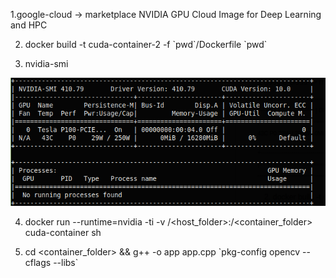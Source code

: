 1.google-cloud -> marketplace NVIDIA GPU Cloud Image for Deep Learning and HPC

2. docker build -t cuda-container-2 -f \`pwd\`/Dockerfile \`pwd\`

3. nvidia-smi

![alt text](https://github.com/luddite478/cpp-cuda-opencv-ffmpeg-tests/blob/master/nvidia-smi.png)

4. docker run --runtime=nvidia -ti -v /<host_folder>:/<container_folder> cuda-container sh

5. cd <container_folder> && g++ -o app app.cpp \`pkg-config opencv --cflags --libs\`
